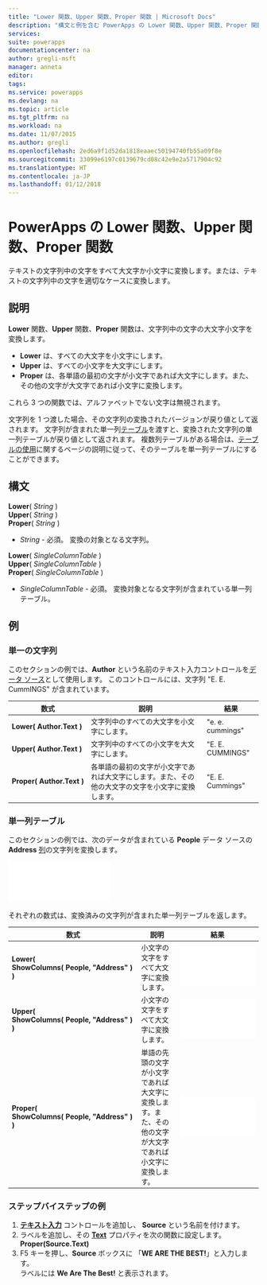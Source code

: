 ```yaml
---
title: "Lower 関数、Upper 関数、Proper 関数 | Microsoft Docs"
description: "構文と例を含む PowerApps の Lower 関数、Upper 関数、Proper 関数の参照情報"
services: 
suite: powerapps
documentationcenter: na
author: gregli-msft
manager: anneta
editor: 
tags: 
ms.service: powerapps
ms.devlang: na
ms.topic: article
ms.tgt_pltfrm: na
ms.workload: na
ms.date: 11/07/2015
ms.author: gregli
ms.openlocfilehash: 2ed6a9f1d52da1818eaaec50194740fb55a09f8e
ms.sourcegitcommit: 33099e6197c0139679cd08c42e9e2a5717904c92
ms.translationtype: HT
ms.contentlocale: ja-JP
ms.lasthandoff: 01/12/2018
---
```

# <a name="lower-upper-and-proper-functions-in-powerapps"></a>PowerApps の Lower 関数、Upper 関数、Proper 関数
テキストの文字列中の文字をすべて大文字か小文字に変換します。または、テキストの文字列中の文字を適切なケースに変換します。

## <a name="description"></a>説明
**Lower** 関数、**Upper** 関数、**Proper** 関数は、文字列中の文字の大文字小文字を変換します。

* **Lower** は、すべての大文字を小文字にします。
* **Upper** は、すべての小文字を大文字にします。
* **Proper** は、各単語の最初の文字が小文字であれば大文字にします。また、その他の文字が大文字であれば小文字に変換します。

これら 3 つの関数では、アルファベットでない文字は無視されます。

文字列を 1 つ渡した場合、その文字列の変換されたバージョンが戻り値として返されます。  文字列が含まれた単一列[テーブル](../working-with-tables.md)を渡すと、変換された文字列の単一列テーブルが戻り値として返されます。 複数列テーブルがある場合は、[テーブルの使用](../working-with-tables.md)に関するページの説明に従って、そのテーブルを単一列テーブルにすることができます。

## <a name="syntax"></a>構文
**Lower**( *String* )<br>**Upper**( *String* )<br>**Proper**( *String* )

* *String* - 必須。 変換の対象となる文字列。

**Lower**( *SingleColumnTable* )<br>**Upper**( *SingleColumnTable* )<br>**Proper**( *SingleColumnTable* )

* *SingleColumnTable* - 必須。 変換対象となる文字列が含まれている単一列テーブル。

## <a name="examples"></a>例
### <a name="single-string"></a>単一の文字列
このセクションの例では、**Author** という名前のテキスト入力コントロールを[データ ソース](../working-with-data-sources.md)として使用します。 このコントロールには、文字列 "E. E. CummINGS" が含まれています。

| 数式 | 説明 | 結果 |
| --- | --- | --- |
| **Lower(&nbsp;Author.Text&nbsp;)** |文字列中のすべての大文字を小文字にします。 |"e. e. cummings" |
| **Upper(&nbsp;Author.Text&nbsp;)** |文字列中のすべての小文字を大文字にします。 |"E. E. CUMMINGS" |
| **Proper(&nbsp;Author.Text&nbsp;)** |各単語の最初の文字が小文字であれば大文字にします。また、その他の大文字の文字を小文字に変換します。 |"E. E. Cummings" |

### <a name="single-column-table"></a>単一列テーブル
このセクションの例では、次のデータが含まれている **People** データ ソースの **Address** [列](../working-with-tables.md#columns)の文字列を変換します。

![](media/function-lower-upper-proper/people-table.png)

それぞれの数式は、変換済みの文字列が含まれた単一列テーブルを返します。

| 数式 | 説明 | 結果 |
| --- | --- | --- |
| **Lower( ShowColumns(&nbsp;People,&nbsp;"Address"&nbsp;) )** |小文字の文字をすべて大文字に変換します。 |<style> img { max-width:none; } </style> ![](media/function-lower-upper-proper/people-table-lower.png) |
| **Upper( ShowColumns(&nbsp;People,&nbsp;"Address"&nbsp;) )** |小文字の文字をすべて大文字に変換します。 |![](media/function-lower-upper-proper/people-table-upper.png) |
| **Proper( ShowColumns(&nbsp;People,&nbsp;"Address"&nbsp;) )** |単語の先頭の文字が小文字であれば大文字に変換します。また、その他の文字が大文字であれば小文字に変換します。 |![](media/function-lower-upper-proper/people-table-proper.png) |

### <a name="step-by-step-example"></a>ステップバイステップの例
1. **[テキスト入力](../controls/control-text-input.md)** コントロールを追加し、 **Source** という名前を付けます。
2. ラベルを追加し、その **[Text](../controls/properties-core.md)** プロパティを次の関数に設定します。<br>**Proper(Source.Text)**
3. F5 キーを押し、**Source** ボックスに 「**WE ARE THE BEST!**」と入力します。<br>ラベルには **We Are The Best!** と表示されます。

